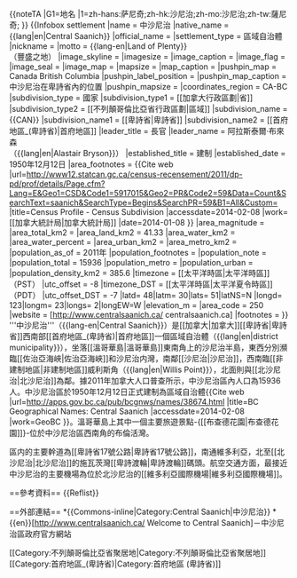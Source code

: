 {{noteTA
|G1=地名
|1=zh-hans:萨尼奇;zh-hk:沙尼治;zh-mo:沙尼治;zh-tw:薩尼奇;
}}
{{Infobox settlement
|name                   = 中沙尼治
|native_name            = {{lang|en|Central Saanich}}
|official_name          = 
|settlement_type        = 區域自治體
|nickname               = 
|motto                  = {{lang-en|Land of Plenty}}<br />（豐盛之地）
|image_skyline          = 
|imagesize              = 
|image_caption          = 
|image_flag             = 
|image_seal             = 
|image_map              = 
|mapsize                = 
|map_caption            = 
|pushpin_map = Canada British Columbia<!-- the name of a location map as per http://en.wikipedia.org/wiki/Template:Location_map -->
|pushpin_label_position =<!-- the position of the pushpin label: left, right, top, bottom, none -->
|pushpin_map_caption    = 中沙尼治在卑詩省內的位置
|pushpin_mapsize =
|coordinates_region     = CA-BC
|subdivision_type       = 國家
|subdivision_type1      = [[加拿大行政區劃|省]]
|subdivision_type2      = [[不列顛哥倫比亞省行政區劃|區域]]
|subdivision_name       = {{CAN}}
|subdivision_name1      = [[卑詩省|卑詩省]]
|subdivision_name2      = [[首府地區_(卑詩省)|首府地區]]
|leader_title           = 長官
|leader_name            = 阿拉斯泰爾·布來森<br />（{{lang|en|Alastair Bryson}}）
|established_title      = 建制
|established_date       = 1950年12月12日<ref name="GeoBC"/>
|area_footnotes         = <ref name="2011census">{{Cite web |url=http://www12.statcan.gc.ca/census-recensement/2011/dp-pd/prof/details/Page.cfm?Lang=E&Geo1=CSD&Code1=5917015&Geo2=PR&Code2=59&Data=Count&SearchText=saanich&SearchType=Begins&SearchPR=59&B1=All&Custom= |title=Census Profile - Census Subdivision |accessdate=2014-02-08 |work=[[加拿大統計局|加拿大統計局]] |date=2014-01-08 }}</ref>
|area_magnitude         = 
|area_total_km2         = 
|area_land_km2          = 41.33
|area_water_km2         = 
|area_water_percent     = 
|area_urban_km2         = 
|area_metro_km2         = 
|population_as_of       = 2011年
|population_footnotes   = <ref name="2011census" />
|population_note        = 
|population_total       = 15936
|population_metro       = 
|population_urban       = 
|population_density_km2 = 385.6 
|timezone               = [[太平洋時區|太平洋時區]]（PST）
|utc_offset             = -8
|timezone_DST           = [[太平洋時區|太平洋夏令時區]]（PDT）
|utc_offset_DST         = -7
|latd= 48|latm= 30|lats= 51|latNS=N
|longd= 123|longm= 23|longs= 2|longEW=W
|elevation_m            = 
|area_code              = 250
|website                = [http://www.centralsaanich.ca/ centralsaanich.ca]
|footnotes              = 
}}
'''中沙尼治'''（{{lang-en|Central Saanich}}）是[[加拿大|加拿大]][[卑詩省|卑詩省]]西南部[[首府地區_(卑詩省)|首府地區]]一個區域自治體（{{lang|en|district municipality}}），坐落[[溫哥華島|溫哥華島]]東南角上的沙尼治半島，東西分別瀕臨[[佐治亞海峽|佐治亞海峽]]和沙尼治内灣，南鄰[[沙尼治|沙尼治]]，西南臨[[非建制地區|非建制地區]]威利斯角（{{lang|en|Willis Point}}），北面則與[[北沙尼治|北沙尼治]]為鄰。據2011年加拿大人口普查所示，中沙尼治區內人口為15936人<ref name="2011census" />。中沙尼治區於1950年12月12日正式建制為區域自治體<ref name="GeoBC">{{Cite web |url=http://apps.gov.bc.ca/pub/bcgnws/names/38674.html |title=BC Geographical Names: Central Saanich |accessdate=2014-02-08 |work=GeoBC }}</ref>。溫哥華島上其中一個主要旅遊景點-{[[布查德花園|布查德花園]]}-位於中沙尼治區西南角的布倫活灣。

區内的主要幹道為[[卑詩省17號公路|卑詩省17號公路]]，南通維多利亞，北至[[北沙尼治|北沙尼治]]的施瓦茨灣[[卑詩渡輪|卑詩渡輪]]碼頭。航空交通方面，最接近中沙尼治的主要機場為位於北沙尼治的[[維多利亞國際機場|維多利亞國際機場]]。

==參考資料==
{{Reflist}}

==外部連結==
*{{Commons-inline|Category:Central Saanich|中沙尼治}}
*{{en}}[http://www.centralsaanich.ca/ Welcome to Central Saanich]－中沙尼治區政府官方網站

[[Category:不列顛哥倫比亞省聚居地|Category:不列顛哥倫比亞省聚居地]]
[[Category:首府地區_(卑詩省)|Category:首府地區 (卑詩省)]]